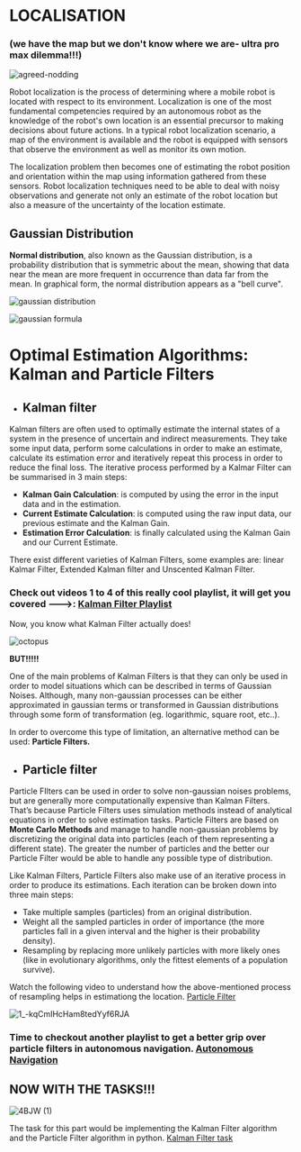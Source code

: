 # LOCALISATION
### (we have the map but we don't know where we are- ultra pro max dilemma!!!)
![agreed-nodding](https://github.com/ePSA-eJya/Robotics-Camp-2023-forked/assets/120899038/aca44478-3fd7-4a78-ade9-98cf5f787e5b)

Robot localization is the process of determining where a mobile robot is located with respect to its environment. Localization is one of the most fundamental competencies required by an autonomous robot as the knowledge of the robot's own location is an essential precursor to making decisions about future actions. In a typical robot localization scenario, a map of the environment is available and the robot is equipped with sensors that observe the environment as well as monitor its own motion. 

The localization problem then becomes one of estimating the robot position and orientation within the map using information gathered from these sensors. Robot localization techniques need to be able to deal with noisy observations and generate not only an estimate of the robot location but also a measure of the uncertainty of the location estimate. 

## Gaussian Distribution
**Normal distribution**, also known as the Gaussian distribution, is a probability distribution that is symmetric about the mean, showing that data near the mean are more frequent in occurrence than data far from the mean. In graphical form, the normal distribution appears as a "bell curve".

![gaussian distribution](https://github.com/ePSA-eJya/Robotics-Camp-2023-forked/assets/120899038/29adc295-c3f3-4311-8fa7-5efdd9f048ab)

![gaussian formula](https://github.com/ePSA-eJya/Robotics-Camp-2023-forked/assets/120899038/00a158fd-f5a2-4310-89e5-128fcac5f675.png )


# Optimal Estimation Algorithms: Kalman and Particle Filters

+ ## **Kalman filter**
 Kalman filters are often used to optimally estimate the internal states of a system in the presence of uncertain and indirect measurements.
They take some input data, perform some calculations in order to make an estimate, calculate its estimation error and iteratively repeat this process in order to reduce the final loss. The iterative process performed by a Kalmar Filter can be summarised in 3 main steps:
+ **Kalman Gain Calculation**: is computed by using the error in the input data and in the estimation.
+ **Current Estimate Calculation**: is computed using the raw input data, our previous estimate and the Kalman Gain.
+ **Estimation Error Calculation**: is finally calculated using the Kalman Gain and our Current Estimate.

There exist different varieties of Kalman Filters, some examples are: linear Kalmar Filter, Extended Kalman filter and Unscented Kalman Filter.

### Check out videos 1 to 4 of this really cool playlist, it will get you covered --->: [Kalman Filter Playlist](https://www.youtube.com/playlist?list=PLn8PRpmsu08pzi6EMiYnR-076Mh-q3tWr)



Now, you know what Kalman Filter actually does!


![octopus](https://github.com/ePSA-eJya/Robotics-Camp-2023-forked/assets/120899038/37bf9dfc-3649-4dd6-b951-b3cb779188f3)

**BUT!!!!!**

One of the main problems of Kalman Filters is that they can only be used in order to model situations which can be described in terms of Gaussian Noises. Although, many non-gaussian processes can be either approximated in gaussian terms or transformed in Gaussian distributions through some form of transformation (eg. logarithmic, square root, etc..).


In order to overcome this type of limitation, an alternative method can be used: **Particle Filters.**

+ ## **Particle filter**

Particle FIlters can be used in order to solve non-gaussian noises problems, but are generally more computationally expensive than Kalman Filters. That’s because Particle Filters uses simulation methods instead of analytical equations in order to solve estimation tasks.
Particle Filters are based on **Monte Carlo Methods** and manage to handle non-gaussian problems by discretizing the original data into particles (each of them representing a different state). The greater the number of particles and the better our Particle Filter would be able to handle any possible type of distribution.

Like Kalman Filters, Particle Filters also make use of an iterative process in order to produce its estimations. Each iteration can be broken down into three main steps:
+ Take multiple samples (particles) from an original distribution.
+ Weight all the sampled particles in order of importance (the more particles fall in a given interval and the higher is their probability density).
+ Resampling by replacing more unlikely particles with more likely ones (like in evolutionary algorithms, only the fittest elements of a population survive).

Watch the following video to understand how the above-mentioned process of resampling helps in estimationg the location. [Particle Filter](https://youtu.be/aUkBa1zMKv4)


![1_-kqCmIHcHam8tedYyf6RJA](https://github.com/ePSA-eJya/Robotics-Camp-2023-forked/assets/120899038/33f749f2-9533-4ebb-a6e0-3d3540ef69ea)



### Time to checkout another playlist to get a better grip over particle filters in autonomous navigation. [Autonomous Navigation](https://youtu.be/Fw8JQ5Q-ZwU)





## NOW WITH THE TASKS!!!

![4BJW (1)](https://github.com/ePSA-eJya/Robotics-Camp-2023-forked/assets/120899038/dedd15ec-ef96-4840-8488-75c186c8d13b)


The task for this part would be implementing the Kalman Filter algorithm and the Particle Filter algorithm in python.
[Kalman Filter task](/Phase1-Week2/Localisation/kalman.pdf)
